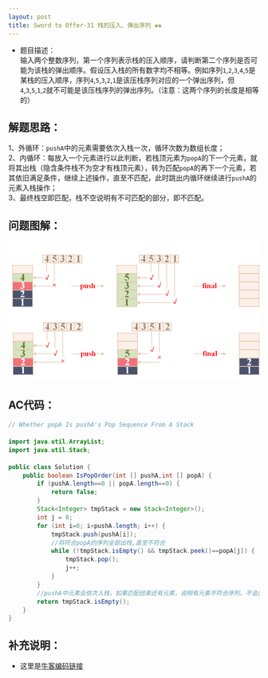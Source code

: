 ```yaml
---
layout: post
title: Sword to Offer-31 栈的压入、弹出序列 ❀❀
---
```


* 题目描述：  
输入两个整数序列，第一个序列表示栈的压入顺序，请判断第二个序列是否可能为该栈的弹出顺序。假设压入栈的所有数字均不相等。例如序列`1`,`2`,`3`,`4`,`5`是某栈的压入顺序，序列`4`,`5`,`3`,`2`,`1`是该压栈序列对应的一个弹出序列，但`4`,`3`,`5`,`1`,`2`就不可能是该压栈序列的弹出序列。（注意：这两个序列的长度是相等的）

## 解题思路：

1、外循环：`pushA`中的元素需要依次入栈一次，循环次数为数组长度；  
2、内循环：每放入一个元素进行以此判断，若栈顶元素为`popA`的下一个元素，就将其出栈（隐含条件栈不为空才有栈顶元素），转为匹配`popA`的再下一个元素，若其依旧满足条件，继续上述操作，直至不匹配，此时跳出内循环继续进行`pushA`的元素入栈操作；  
3、最终栈空即匹配，栈不空说明有不可匹配的部分，即不匹配。    


## 问题图解：

<center>
    <img src="/assets/img/blog/sword-offer-31.png">
</center>


## AC代码：

```java
// Whether popA Is pushA's Pop Sequence From A Stack

import java.util.ArrayList;
import java.util.Stack;

public class Solution {
    public boolean IsPopOrder(int [] pushA,int [] popA) {
        if (pushA.length==0 || popA.length==0) {
            return false;
        }
        Stack<Integer> tmpStack = new Stack<Integer>();
        int j = 0;
        for (int i=0; i<pushA.length; i++) {
            tmpStack.push(pushA[i]);
            //将符合popA的序列全部出栈,直至不符合
            while (!tmpStack.isEmpty() && tmpStack.peek()==popA[j]) {
                tmpStack.pop();
                j++;
            }
        }
        //pushA中元素会依次入栈，如果匹配结束还有元素，说明有元素不符合序列，不会出栈
        return tmpStack.isEmpty();
    }
}
```

## 补充说明：

* 这里是[牛客编码链接](https://www.nowcoder.com/practice/d77d11405cc7470d82554cb392585106?tpId=13&&tqId=11174&rp=1&ru=/ta/coding-interviews&qru=/ta/coding-interviews/question-ranking)